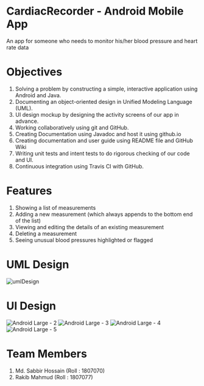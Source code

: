 # CardiacRecorder -  Android Mobile App

An app for someone who needs to monitor his/her blood pressure and heart rate data

# Objectives

1. Solving a problem by constructing a simple, interactive application using Android and Java.
2. Documenting an object-oriented design in Unified Modeling Language (UML).
3. UI design mockup by designing the activity screens of our app in advance.
4. Working collaboratively using git and GitHub.
5. Creating Documentation using Javadoc and host it using github.io
6. Creating documentation and user guide using README file and GitHub Wiki
7. Writing unit tests and intent tests to do rigorous checking of our code and UI.
8. Continuous integration using Travis CI with GitHub.

# Features
1. Showing a list of measurements
2. Adding a new measurement (which always appends to the bottom end of the list)
3. Viewing and editing the details of an existing measurement
4. Deleting a measurement
5. Seeing unusual blood pressures highlighted or flagged

# UML Design
![umlDesign](https://user-images.githubusercontent.com/50381719/176999368-ab9824dc-5e15-47aa-8762-07a8ed303c07.jpeg)

# UI Design
![Android Large - 2](https://user-images.githubusercontent.com/50381719/176999787-413a2cd8-a188-4bce-b194-5fc907500667.png)
![Android Large - 3](https://user-images.githubusercontent.com/50381719/176999789-cba22173-f08b-4fee-91dc-906f410ae944.png)
![Android Large - 4](https://user-images.githubusercontent.com/50381719/176999790-79b5f63e-6852-4828-9302-cb122ea402bc.png)
![Android Large - 5](https://user-images.githubusercontent.com/50381719/176999829-ee706744-d585-462c-a49f-ee0a80677ff5.png)

# Team Members
1. Md. Sabbir Hossain (Roll : 1807070)
2. Rakib Mahmud (Roll : 1807077)
